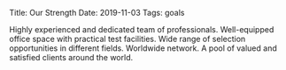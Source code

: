 Title: Our Strength
Date: 2019-11-03
Tags: goals

Highly experienced and dedicated team of professionals. Well-equipped office space with practical test facilities. Wide range of selection opportunities in different fields. Worldwide network. A pool of valued and satisfied clients around the world.